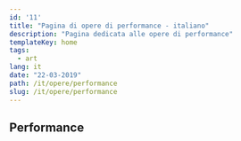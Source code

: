 ```yaml
---
id: '11'
title: "Pagina di opere di performance - italiano"
description: "Pagina dedicata alle opere di performance"
templateKey: home
tags:
  - art
lang: it
date: "22-03-2019"
path: /it/opere/performance
slug: /it/opere/performance
---
```


## Performance
